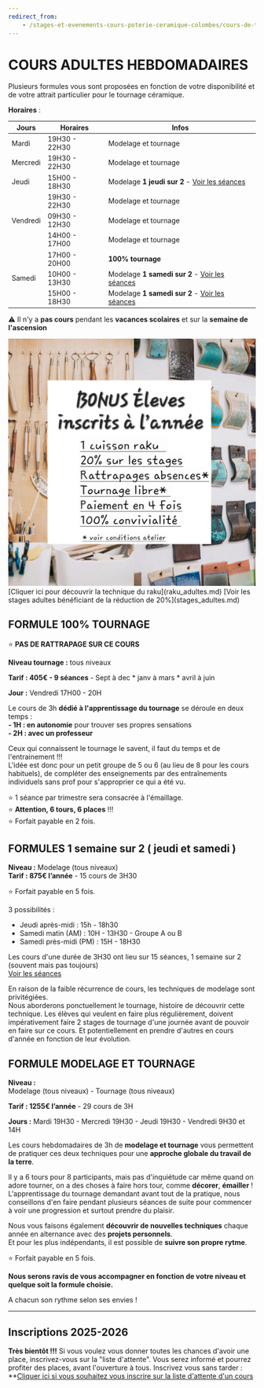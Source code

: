 ```yaml
---
redirect_from:
    - /stages-et-evenements-cours-poterie-ceramique-colombes/cours-de-tournage-uniquement/
---
```

# COURS ADULTES HEBDOMADAIRES   
Plusieurs formules vous sont proposées en fonction de votre disponibilité et de votre attrait particulier pour le tournage céramique.  
  
  
**Horaires** :  

| Jours    | Horaires      | Infos          |
| -------- | ------------- | ------------- |
| Mardi    | 19H30 - 22H30 | Modelage et tournage              |
| Mercredi | 19H30 - 22H30 | Modelage et tournage              |
| Jeudi    | 15H00 - 18H30 | Modelage **1 jeudi sur 2** - [Voir les séances](samedi.md) |
|          | 19H30 - 22H30 | Modelage et tournage              |
| Vendredi | 09H30 - 12H30 | Modelage et tournage              |
|          | 14H00 - 17H00 | Modelage et tournage              |
|          | 17H00 - 20H00 | **100% tournage** |
| Samedi   | 10H00 - 13H30 | Modelage **1 samedi sur 2** - [Voir les séances](samedi.md) |
|   | 15H00 - 18H30 | Modelage **1 samedi sur 2** - [Voir les séances](samedi.md)  |



:warning: Il n'y a **pas cours** pendant les **vacances scolaires** et sur la **semaine de l'ascension**  

<img src="/images/bonuseleves.jpg" class="image-horiz" alt="Bonus élèves">   
[Cliquer ici pour découvrir la technique du raku](raku_adultes.md)  
[Voir les stages adultes bénéficiant de la réduction de 20%](stages_adultes.md)   

  


## FORMULE 100% TOURNAGE  
:star: **PAS DE RATTRAPAGE SUR CE COURS**  

**Niveau tournage :** tous niveaux  

**Tarif : 405€ - 9 séances** - Sept à dec * janv à mars * avril à juin  

**Jour :** Vendredi 17H00 - 20H  

Le cours de 3h **dédié à l'apprentissage du tournage** se déroule en deux temps :  
**- 1H : en autonomie** pour trouver ses propres sensations   
**- 2H : avec un professeur**  

Ceux qui connaissent le tournage le savent, il faut du temps et de l'entrainement !!!  
L'idée est donc pour un petit groupe de 5 ou 6 (au lieu de 8 pour les cours habituels), de compléter des enseignements par des entraînements individuels sans prof pour s'approprier ce qui a été vu.  
  
:star: 1 séance par trimestre sera consacrée à l'émaillage.   
:star: **Attention, 6 tours, 6 places** !!!   
:star: Forfait payable en 2 fois.   

  
  
## FORMULES 1 semaine sur 2 ( jeudi et samedi )   
**Niveau :**  Modelage (tous niveaux)  
**Tarif : 875€ l’année** - 15 cours de 3H30  

:star: Forfait payable en 5 fois.     

3 possibilités :  
- Jeudi après-midi : 15h - 18h30    
- Samedi matin (AM) : 10H - 13H30 - Groupe A ou B  
- Samedi près-midi (PM) : 15H - 18H30  

Les cours d'une durée de 3H30 ont lieu sur 15 séances, 1 semaine sur 2 (souvent mais pas toujours)   
[Voir les séances](samedi.md)  

En raison de la faible récurrence de cours, les techniques de modelage sont privitégiées.  
Nous aborderons ponctuellement le tournage, histoire de découvrir cette technique. Les élèves qui veulent en faire plus régulièrement, doivent impérativement faire 2 stages de tournage d'une journée avant de pouvoir en faire sur ce cours. Et potentiellement en prendre d'autres en cours d'année en fonction de leur évolution.   

  
## FORMULE MODELAGE ET TOURNAGE  

**Niveau :**  
Modelage (tous niveaux) - Tournage (tous niveaux)  

**Tarif : 1255€ l’année** - 29 cours de 3H  

**Jours :** Mardi 19H30 - Mercredi 19H30 - Jeudi 19H30 - Vendredi 9H30 et 14H

Les cours hebdomadaires de 3h de **modelage et tournage** vous permettent de pratiquer ces deux techniques pour une **approche globale du travail de la terre**.  

Il y a 6 tours pour 8 participants, mais pas d'inquiétude car même quand on adore tourner, on a des choses à faire hors tour, comme **décorer**, **émailler** !  
L'apprentissage du tournage demandant avant tout de la pratique, nous conseillons d'en faire pendant plusieurs séances de suite pour commencer à voir une progression et surtout prendre du plaisir.  

Nous vous faisons également **découvrir de nouvelles techniques** chaque année en alternance avec des **projets personnels**.  
Et pour les plus indépendants, il est possible de **suivre son propre rytme**.  


:star: Forfait payable en 5 fois.  


**Nous serons ravis de vous accompagner en fonction de votre niveau et quelque soit la formule choisie.**  



A chacun son rythme selon ses envies !  

---

## Inscriptions 2025-2026     

**Très bientôt !!!**
Si vous voulez vous donner toutes les chances d'avoir une place, inscrivez-vous sur la "liste d'attente". Vous serez informé et pourrez profiter des places, avant l'ouverture à tous. Inscrivez vous sans tarder : **[Cliquer ici si vous souhaitez vous inscrire sur la liste d'attente d'un cours](https://forms.gle/RcWEHegz6js46Y7i8)    




  


